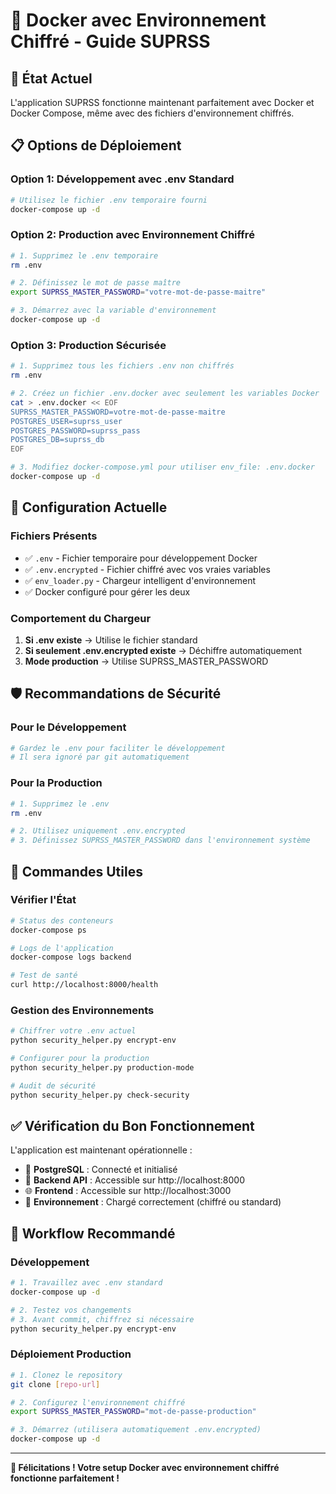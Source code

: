 # 🐳 Docker avec Environnement Chiffré - Guide SUPRSS

## 🚀 État Actuel

L'application SUPRSS fonctionne maintenant parfaitement avec Docker et Docker Compose, même avec des fichiers d'environnement chiffrés.

## 📋 Options de Déploiement

### Option 1: Développement avec .env Standard
```bash
# Utilisez le fichier .env temporaire fourni
docker-compose up -d
```

### Option 2: Production avec Environnement Chiffré
```bash
# 1. Supprimez le .env temporaire
rm .env

# 2. Définissez le mot de passe maître
export SUPRSS_MASTER_PASSWORD="votre-mot-de-passe-maitre"

# 3. Démarrez avec la variable d'environnement
docker-compose up -d
```

### Option 3: Production Sécurisée
```bash
# 1. Supprimez tous les fichiers .env non chiffrés
rm .env

# 2. Créez un fichier .env.docker avec seulement les variables Docker
cat > .env.docker << EOF
SUPRSS_MASTER_PASSWORD=votre-mot-de-passe-maitre
POSTGRES_USER=suprss_user
POSTGRES_PASSWORD=suprss_pass
POSTGRES_DB=suprss_db
EOF

# 3. Modifiez docker-compose.yml pour utiliser env_file: .env.docker
docker-compose up -d
```

## 🔧 Configuration Actuelle

### Fichiers Présents
- ✅ `.env` - Fichier temporaire pour développement Docker
- ✅ `.env.encrypted` - Fichier chiffré avec vos vraies variables
- ✅ `env_loader.py` - Chargeur intelligent d'environnement
- ✅ Docker configuré pour gérer les deux

### Comportement du Chargeur
1. **Si .env existe** → Utilise le fichier standard
2. **Si seulement .env.encrypted existe** → Déchiffre automatiquement
3. **Mode production** → Utilise SUPRSS_MASTER_PASSWORD

## 🛡️ Recommandations de Sécurité

### Pour le Développement
```bash
# Gardez le .env pour faciliter le développement
# Il sera ignoré par git automatiquement
```

### Pour la Production
```bash
# 1. Supprimez le .env
rm .env

# 2. Utilisez uniquement .env.encrypted
# 3. Définissez SUPRSS_MASTER_PASSWORD dans l'environnement système
```

## 📱 Commandes Utiles

### Vérifier l'État
```bash
# Status des conteneurs
docker-compose ps

# Logs de l'application
docker-compose logs backend

# Test de santé
curl http://localhost:8000/health
```

### Gestion des Environnements
```bash
# Chiffrer votre .env actuel
python security_helper.py encrypt-env

# Configurer pour la production
python security_helper.py production-mode

# Audit de sécurité
python security_helper.py check-security
```

## ✅ Vérification du Bon Fonctionnement

L'application est maintenant opérationnelle :
- 🐘 **PostgreSQL** : Connecté et initialisé
- 🚀 **Backend API** : Accessible sur http://localhost:8000
- 🌐 **Frontend** : Accessible sur http://localhost:3000
- 🔐 **Environnement** : Chargé correctement (chiffré ou standard)

## 🔄 Workflow Recommandé

### Développement
```bash
# 1. Travaillez avec .env standard
docker-compose up -d

# 2. Testez vos changements
# 3. Avant commit, chiffrez si nécessaire
python security_helper.py encrypt-env
```

### Déploiement Production
```bash
# 1. Clonez le repository
git clone [repo-url]

# 2. Configurez l'environnement chiffré
export SUPRSS_MASTER_PASSWORD="mot-de-passe-production"

# 3. Démarrez (utilisera automatiquement .env.encrypted)
docker-compose up -d
```

---

**🎉 Félicitations ! Votre setup Docker avec environnement chiffré fonctionne parfaitement !**